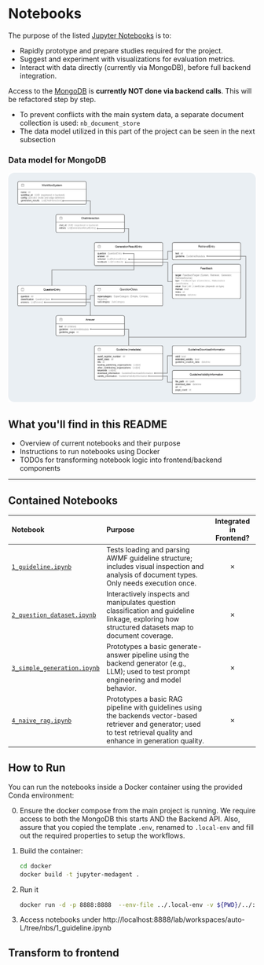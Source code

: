 # Notebooks

The purpose of the listed [Jupyter Notebooks](https://jupyter.org/install) is to:

- Rapidly prototype and prepare studies required for the project.
- Suggest and experiment with visualizations for evaluation metrics.
- Interact with data directly (currently via MongoDB), before full backend integration.

Access to the [MongoDB](https://www.mongodb.com/try/download/community) is **currently NOT done via backend calls**.
This will be refactored step by step.

- To prevent conflicts with the main system data, a separate document collection is used: `nb_document_store`
- The data model utilized in this part of the project can be seen in the next subsection

### Data model for MongoDB

<img src="./assets/DataModel_MongoDB.png" alt="Data model for MongoDB" width="1000">

## What you'll find in this README

- Overview of current notebooks and their purpose
- Instructions to run notebooks using Docker
- TODOs for transforming notebook logic into frontend/backend components

---

## Contained Notebooks

| Notebook                                                       | Purpose                                                                                                                                                                    | Integrated in Frontend? |
|:---------------------------------------------------------------|:---------------------------------------------------------------------------------------------------------------------------------------------------------------------------|:-----------------------:|
| [`1_guideline.ipynb`](./nbs/1_guideline.ipynb)                 | Tests loading and parsing AWMF guideline structure; includes visual inspection and analysis of document types. Only needs execution once.                                  |            ✗            |
| [`2_question_dataset.ipynb`](./nbs/2_question_dataset.ipynb)   | Interactively inspects and manipulates question classification and guideline linkage, exploring how structured datasets map to document coverage.                          |            ✗            |
| [`3_simple_generation.ipynb`](./nbs/3_simple_generation.ipynb) | Prototypes a basic generate-answer pipeline using the backend generator (e.g., LLM); used to test prompt engineering and model behavior.                                   |            ✗            |
| [`4_naive_rag.ipynb`](./nbs/4_naive_rag.ipynb)                 | Prototypes a basic RAG pipeline with guidelines using the backends vector-based retriever and generator; used to test retrieval quality and enhance in generation quality. |            ✗            |                                                                                                                                

## How to Run

You can run the notebooks inside a Docker container using the provided Conda environment:

0. Ensure the docker compose from the main project is running. We require access to both the MongoDB this starts AND the
   Backend API. Also, assure that you copied the template `.env`, renamed to `.local-env` and fill out the required
   properties to setup the workflows.

1. Build the container:
   ```bash
   cd docker
   docker build -t jupyter-medagent .
   ```

2. Run it
   ```bash
   docker run -d -p 8888:8888  --env-file ../.local-env -v ${PWD}/../:/workspace --name jupyter-medagent-container jupyter-medagent
   ``` 

3. Access notebooks under http://localhost:8888/lab/workspaces/auto-L/tree/nbs/1_guideline.ipynb

## Transform to frontend

